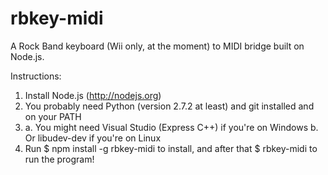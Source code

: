 rbkey-midi
==========

A Rock Band keyboard (Wii only, at the moment) to MIDI bridge built on Node.js.

Instructions:

1. Install Node.js (http://nodejs.org)
2. You probably need Python (version 2.7.2 at least) and git installed and on your PATH
3. a. You might need Visual Studio (Express C++) if you're on Windows
   b. Or libudev-dev if you're on Linux
4. Run
   $ npm install -g rbkey-midi
to install, and after that
   $ rbkey-midi
to run the program!